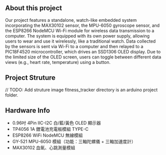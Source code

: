 ## About this project
Our project features a standalone, watch-like embedded system incorporating the MAX30102 sensor, the MPU-6050 gyroscope sensor, and the ESP8266 NodeMCU Wi-Fi module for wireless data transmission to a computer. The system is equipped with its own power supply, allowing users to wear and use it wirelessly, like a traditional watch. Data collected by the sensors is sent via Wi-Fi to a computer and then relayed to a PIC18F4520 microcontroller, which drives an SSD1306 OLED display. Due to the limited size of the OLED screen, users can toggle between different data views (e.g., heart rate, temperature) using a button.

## Project Struture
// TODO: Add struture image 
fitness_tracker directory is an arduino project folder.


## Hardware Info
- 0.96吋 4Pin IIC-I2C 白/藍/黃色 OLED 顯示器
- TP4056 1A 鋰電池充電板模組 TYPE-C
- ESP8266 WiFi NodeMCU 無線模組 
- GY-521 MPU-6050 模組（功能：三軸陀螺儀 + 三軸加速度計）
- MAX30102 血氧、心跳測量模組
